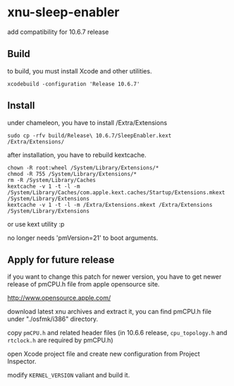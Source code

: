 xnu-sleep-enabler
=================

add compatibility for 10.6.7 release

Build
-----
to build, you must install Xcode and other utilities.

    xcodebuild -configuration 'Release 10.6.7'

Install
-------
under chameleon, you have to install /Extra/Extensions

    sudo cp -rfv build/Release\ 10.6.7/SleepEnabler.kext /Extra/Extensions/

after installation, you have to rebuild kextcache.

    chown -R root:wheel /System/Library/Extensions/*
    chmod -R 755 /System/Library/Extensions/*
    rm -R /System/Library/Caches
    kextcache -v 1 -t -l -m /System/Library/Caches/com.apple.kext.caches/Startup/Extensions.mkext /System/Library/Extensions
    kextcache -v 1 -t -l -m /Extra/Extensions.mkext /Extra/Extensions /System/Library/Extensions

or use kext utility :p

no longer needs 'pmVersion=21' to boot arguments.

Apply for future release
------------------------
if you want to change this patch for newer version, you have to get newer release of pmCPU.h file from apple opensource site.

http://www.opensource.apple.com/

download latest xnu archives and extract it, you can find pmCPU.h file under "./osfmk/i386" directory.

copy `pmCPU.h` and related header files (in 10.6.6 release, `cpu_topology.h` and `rtclock.h` are required by pmCPU.h)

open Xcode project file and create new configuration from Project Inspector.

modify `KERNEL_VERSION` valiant and build it.

